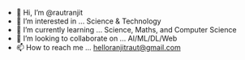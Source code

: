 - 👋 Hi, I’m @rautranjit
- 👀 I’m interested in ... Science & Technology 
- 🌱 I’m currently learning ... Science, Maths, and Computer Science
- 💞️ I’m looking to collaborate on ... AI/ML/DL/Web
- 📫 How to reach me ... helloranjitraut@gmail.com

<!---
rautranjit/rautranjit is a ✨ special ✨ repository because its `README.md` (this file) appears on your GitHub profile.
You can click the Preview link to take a look at your changes.
--->
